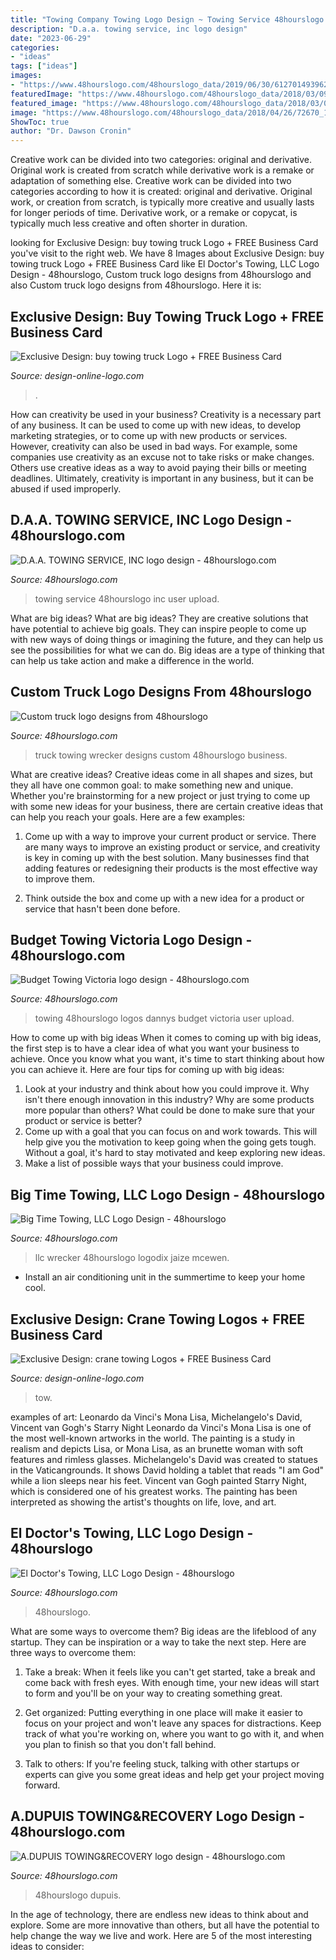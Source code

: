```yaml
---
title: "Towing Company Towing Logo Design ~ Towing Service 48hourslogo Inc User Upload"
description: "D.a.a. towing service, inc logo design"
date: "2023-06-29"
categories:
- "ideas"
tags: ["ideas"]
images:
- "https://www.48hourslogo.com/48hourslogo_data/2019/06/30/6127014939628021561887679.jpg"
featuredImage: "https://www.48hourslogo.com/48hourslogo_data/2018/03/09/70884_1520525868.jpg"
featured_image: "https://www.48hourslogo.com/48hourslogo_data/2018/03/09/70884_1520525868.jpg"
image: "https://www.48hourslogo.com/48hourslogo_data/2018/04/26/72670_1524751959.png"
ShowToc: true
author: "Dr. Dawson Cronin"
---
```



Creative work can be divided into two categories: original and derivative. Original work is created from scratch while derivative work is a remake or adaptation of something else.
Creative work can be divided into two categories according to how it is created: original and derivative. Original work, or creation from scratch, is typically more creative and usually lasts for longer periods of time. Derivative work, or a remake or copycat, is typically much less creative and often shorter in duration.

	

		
looking for Exclusive Design: buy towing truck Logo + FREE Business Card you've visit to the right web. We have 8 Images about Exclusive Design: buy towing truck Logo + FREE Business Card like El Doctor&#039;s Towing, LLC Logo Design - 48hourslogo, Custom truck logo designs from 48hourslogo and also Custom truck logo designs from 48hourslogo. Here it is:
		
    
## Exclusive Design: Buy Towing Truck Logo + FREE Business Card

<img loading=lazy src="https://design-online-logo.com/wp-content/uploads/2014/08/2809-tow-truck-logo-free-business-card-design-501x640.jpg" onerror="this.onerror=null;this.src='https://tse1.mm.bing.net/th?id=OIP.EXRjGYnoyFI7z4-1GN0N2gHaJd&amp;pid=15.1';" alt="Exclusive Design: buy towing truck Logo + FREE Business Card">

_Source: design-online-logo.com_

>. 

	

How can creativity be used in your business?
Creativity is a necessary part of any business. It can be used to come up with new ideas, to develop marketing strategies, or to come up with new products or services. However, creativity can also be used in bad ways. For example, some companies use creativity as an excuse not to take risks or make changes. Others use creative ideas as a way to avoid paying their bills or meeting deadlines. Ultimately, creativity is important in any business, but it can be abused if used improperly.

    
## D.A.A. TOWING SERVICE, INC Logo Design - 48hourslogo.com

<img loading=lazy src="https://www.48hourslogo.com/48hourslogo_data/2019/12/06/2019120607544969185.jpg" onerror="this.onerror=null;this.src='https://tse3.mm.bing.net/th?id=OIP.iIsep7sOYvrPMv_eH54_iQAAAA&amp;pid=15.1';" alt="D.A.A. TOWING SERVICE, INC logo design - 48hourslogo.com">

_Source: 48hourslogo.com_

>towing service 48hourslogo inc user upload. 

	

What are big ideas?
What are big ideas? They are creative solutions that have potential to achieve big goals. They can inspire people to come up with new ways of doing things or imagining the future, and they can help us see the possibilities for what we can do. Big ideas are a type of thinking that can help us take action and make a difference in the world.

    
## Custom Truck Logo Designs From 48hourslogo

<img loading=lazy src="https://www.48hourslogo.com/48hourslogo_data/2018/04/26/72670_1524751959.png" onerror="this.onerror=null;this.src='https://tse2.mm.bing.net/th?id=OIP.LuTX5syMeLQlNoJlH5XnagAAAA&amp;pid=15.1';" alt="Custom truck logo designs from 48hourslogo">

_Source: 48hourslogo.com_

>truck towing wrecker designs custom 48hourslogo business. 

	

What are creative ideas?
Creative ideas come in all shapes and sizes, but they all have one common goal: to make something new and unique. Whether you're brainstorming for a new project or just trying to come up with some new ideas for your business, there are certain creative ideas that can help you reach your goals. Here are a few examples: 
1. Come up with a way to improve your current product or service. There are many ways to improve an existing product or service, and creativity is key in coming up with the best solution. Many businesses find that adding features or redesigning their products is the most effective way to improve them. 

2. Think outside the box and come up with a new idea for a product or service that hasn't been done before.

    
## Budget Towing Victoria Logo Design - 48hourslogo.com

<img loading=lazy src="https://www.48hourslogo.com/48hourslogo_data/2019/06/30/6127014939628021561887679.jpg" onerror="this.onerror=null;this.src='https://tse2.mm.bing.net/th?id=OIP.OaZ8kMYWXyN2LDmSBOwY3wAAAA&amp;pid=15.1';" alt="Budget Towing Victoria logo design - 48hourslogo.com">

_Source: 48hourslogo.com_

>towing 48hourslogo logos dannys budget victoria user upload. 

	

How to come up with big ideas
When it comes to coming up with big ideas, the first step is to have a clear idea of what you want your business to achieve. Once you know what you want, it's time to start thinking about how you can achieve it. Here are four tips for coming up with big ideas: 
1. Look at your industry and think about how you could improve it. Why isn't there enough innovation in this industry? Why are some products more popular than others? What could be done to make sure that your product or service is better?
2. Come up with a goal that you can focus on and work towards. This will help give you the motivation to keep going when the going gets tough. Without a goal, it's hard to stay motivated and keep exploring new ideas. 
3. Make a list of possible ways that your business could improve.

    
## Big Time Towing, LLC Logo Design - 48hourslogo

<img loading=lazy src="https://www.48hourslogo.com/48hourslogo_data/2018/03/09/70884_1520525868.jpg" onerror="this.onerror=null;this.src='https://tse1.mm.bing.net/th?id=OIP.46K2rEsjhKt4IollXVqL7QAAAA&amp;pid=15.1';" alt="Big Time Towing, LLC Logo Design - 48hourslogo">

_Source: 48hourslogo.com_

>llc wrecker 48hourslogo logodix jaize mcewen. 

	

- Install an air conditioning unit in the summertime to keep your home cool.

    
## Exclusive Design: Crane Towing Logos + FREE Business Card

<img loading=lazy src="http://design-online-logo.com/wp-content/uploads/2014/08/2811-crane-tow-logo-online-for-sale.jpg" onerror="this.onerror=null;this.src='https://tse2.mm.bing.net/th?id=OIP.gFLPYSGtAhAlTdIBPtggQgHaJd&amp;pid=15.1';" alt="Exclusive Design: crane towing Logos + FREE Business Card">

_Source: design-online-logo.com_

>tow. 

	

examples of art: Leonardo da Vinci's Mona Lisa, Michelangelo's David, Vincent van Gogh's Starry Night
Leonardo da Vinci's Mona Lisa is one of the most well-known artworks in the world. The painting is a study in realism and depicts Lisa, or Mona Lisa, as an brunette woman with soft features and rimless glasses. Michelangelo's David was created to statues in the Vaticangrounds. It shows David holding a tablet that reads "I am God" while a lion sleeps near his feet. Vincent van Gogh painted Starry Night, which is considered one of his greatest works. The painting has been interpreted as showing the artist's thoughts on life, love, and art.

    
## El Doctor&#039;s Towing, LLC Logo Design - 48hourslogo

<img loading=lazy src="https://www.48hourslogo.com/oss/attachments/2021/04/20/21822841459/Untitled-4.png" onerror="this.onerror=null;this.src='https://tse4.mm.bing.net/th?id=OIP.zkbYW7gIC3SCb9cs9VtsHwHaFj&amp;pid=15.1';" alt="El Doctor&#039;s Towing, LLC Logo Design - 48hourslogo">

_Source: 48hourslogo.com_

>48hourslogo. 

	

What are some ways to overcome them?
Big ideas are the lifeblood of any startup. They can be inspiration or a way to take the next step. Here are three ways to overcome them:
1) Take a break: When it feels like you can't get started, take a break and come back with fresh eyes. With enough time, your new ideas will start to form and you'll be on your way to creating something great.

2) Get organized: Putting everything in one place will make it easier to focus on your project and won't leave any spaces for distractions. Keep track of what you're working on, where you want to go with it, and when you plan to finish so that you don't fall behind.

3) Talk to others: If you're feeling stuck, talking with other startups or experts can give you some great ideas and help get your project moving forward.

    
## A.DUPUIS TOWING&amp;RECOVERY Logo Design - 48hourslogo.com

<img loading=lazy src="https://www.48hourslogo.com/48hourslogo_data/2020/05/23/IMG05611590202827.png" onerror="this.onerror=null;this.src='https://tse4.mm.bing.net/th?id=OIP.xV883SGs6riCIGCpjRbnCwHaEK&amp;pid=15.1';" alt="A.DUPUIS TOWING&amp;RECOVERY logo design - 48hourslogo.com">

_Source: 48hourslogo.com_

>48hourslogo dupuis. 

	

In the age of technology, there are endless new ideas to think about and explore. Some are more innovative than others, but all have the potential to help change the way we live and work. Here are 5 of the most interesting ideas to consider: 

